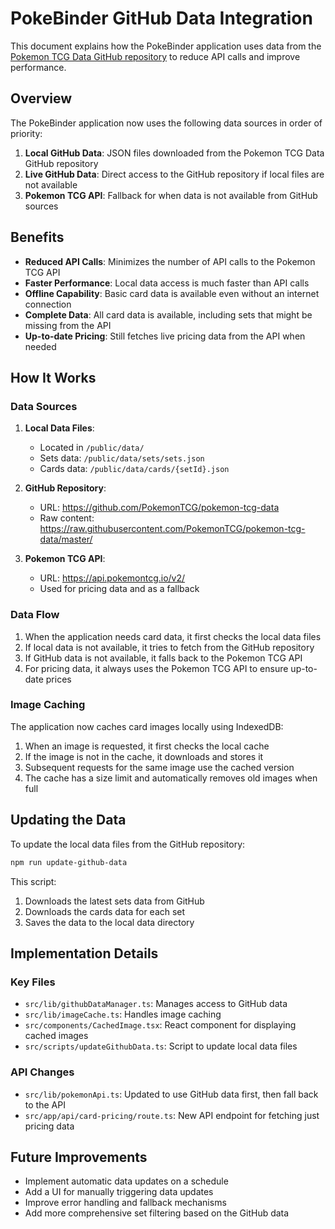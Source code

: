 # PokeBinder GitHub Data Integration

This document explains how the PokeBinder application uses data from the [Pokemon TCG Data GitHub repository](https://github.com/PokemonTCG/pokemon-tcg-data) to reduce API calls and improve performance.

## Overview

The PokeBinder application now uses the following data sources in order of priority:

1. **Local GitHub Data**: JSON files downloaded from the Pokemon TCG Data GitHub repository
2. **Live GitHub Data**: Direct access to the GitHub repository if local files are not available
3. **Pokemon TCG API**: Fallback for when data is not available from GitHub sources

## Benefits

- **Reduced API Calls**: Minimizes the number of API calls to the Pokemon TCG API
- **Faster Performance**: Local data access is much faster than API calls
- **Offline Capability**: Basic card data is available even without an internet connection
- **Complete Data**: All card data is available, including sets that might be missing from the API
- **Up-to-date Pricing**: Still fetches live pricing data from the API when needed

## How It Works

### Data Sources

1. **Local Data Files**:
   - Located in `/public/data/`
   - Sets data: `/public/data/sets/sets.json`
   - Cards data: `/public/data/cards/{setId}.json`

2. **GitHub Repository**:
   - URL: https://github.com/PokemonTCG/pokemon-tcg-data
   - Raw content: https://raw.githubusercontent.com/PokemonTCG/pokemon-tcg-data/master/

3. **Pokemon TCG API**:
   - URL: https://api.pokemontcg.io/v2/
   - Used for pricing data and as a fallback

### Data Flow

1. When the application needs card data, it first checks the local data files
2. If local data is not available, it tries to fetch from the GitHub repository
3. If GitHub data is not available, it falls back to the Pokemon TCG API
4. For pricing data, it always uses the Pokemon TCG API to ensure up-to-date prices

### Image Caching

The application now caches card images locally using IndexedDB:

1. When an image is requested, it first checks the local cache
2. If the image is not in the cache, it downloads and stores it
3. Subsequent requests for the same image use the cached version
4. The cache has a size limit and automatically removes old images when full

## Updating the Data

To update the local data files from the GitHub repository:

```bash
npm run update-github-data
```

This script:
1. Downloads the latest sets data from GitHub
2. Downloads the cards data for each set
3. Saves the data to the local data directory

## Implementation Details

### Key Files

- `src/lib/githubDataManager.ts`: Manages access to GitHub data
- `src/lib/imageCache.ts`: Handles image caching
- `src/components/CachedImage.tsx`: React component for displaying cached images
- `src/scripts/updateGithubData.ts`: Script to update local data files

### API Changes

- `src/lib/pokemonApi.ts`: Updated to use GitHub data first, then fall back to the API
- `src/app/api/card-pricing/route.ts`: New API endpoint for fetching just pricing data

## Future Improvements

- Implement automatic data updates on a schedule
- Add a UI for manually triggering data updates
- Improve error handling and fallback mechanisms
- Add more comprehensive set filtering based on the GitHub data
